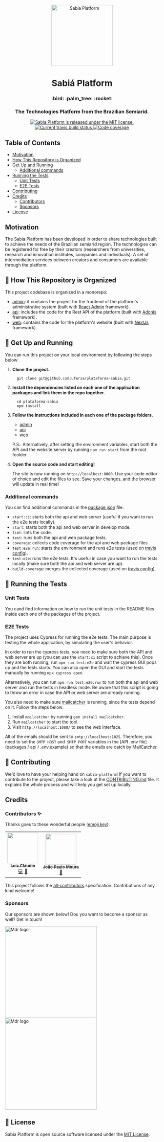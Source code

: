 <p align="center">
  <a href="https://sabia-testing.herokuapp.com">
    <img alt="Sabia Platform" src="https://user-images.githubusercontent.com/12154623/89719334-9f10e980-d99d-11ea-9f57-c80e8a422a0f.png" width="200" />
  </a>
</p>
<h1 align="center">
  Sabiá Platform
</h1>

<h3 align="center">
  :bird: :palm_tree: :rocket:
</h3>
<h3 align="center">
  The Technologies Platform from the Brazilian Semiarid.
</h3>
<p align="center">
  <a href="https://github.com/ufersa/plataforma-sabia/blob/master/LICENSE">
    <img src="https://img.shields.io/badge/license-MIT-green.svg" alt="Sabia Platform is released under the MIT license." />
  </a>
  <a href="https://travis-ci.com/ufersa/plataforma-sabia">
    <img src="https://travis-ci.com/ufersa/plataforma-sabia.svg?branch=master" alt="Current travis build status" />
  </a>
  <a href="https://coveralls.io/github/ufersa/plataforma-sabia?branch=master">
    <img src="https://coveralls.io/repos/github/ufersa/plataforma-sabia/badge.svg?branch=master" alt="Code coverage" />
  </a>
</p>

## Table of Contents

- [Motivation](#motivation)
- [How This Repository is Organized](#file_folder-how-this-repository-is-organized)
- [Get Up and Running](#rocket-get-up-and-running)
  - [Additional commands](#additional-commands)
- [Running the Tests](#test_tube-running-the-tests)
  - [Unit Tests](#unit-tests)
  - [E2E Tests](#e2e-tests)
- [Contributing](#handshake-contributing)
- [Credits](#credits)
  - [Contributors](#contributors)
  - [Sponsors](#sponsors)
- [License](#memo-license)

## Motivation

The Sabia Platform has been developed in order to share technologies built to achieve the needs of the Brazilian semiarid region. The technologies can be registered for free by their creators (researchers from universities, research and innovation institutes, companies and individuals). A set of intermediation services between creators and consumers are available through the platform.

## :file_folder: How This Repository is Organized

This project codebase is organized in a monorepo:

- [admin](packages/admin): it contains the project for the frontend of the platform's administrative system (built with [React Admin](https://marmelab.com/react-admin/) framework).
- [api](packages/api): includes the code for the Rest API of the platform (built with [Adonis](https://adonisjs.com/) framework).
- [web](packages/web): contains the code for the platform's website (built with [NextJs](https://nextjs.org/) framework).

## :rocket: Get Up and Running
You can run this project on your local environment by following the steps below:

1. **Clone the project.**
    ```shell
      git clone git@github.com:ufersa/plataforma-sabia.git
    ```

2. **Install the dependencies listed on each one of the application packages and link them in the repo together.**
    ```shell
      cd plataforma-sabia
      npm install
    ```

3. **Follow the instructions included in each one of the package folders.**
    - [admin](packages/admin)
    - [api](packages/api)
    - [web](packages/web)

    P.S.: Alternatively, after setting the environment variables, start both the API and the website server by running `npm run start` from the root foolder.

4. **Open the source code and start editing!**

    The site is now running on `http://localhost:8000`. Use your code editor of choice and edit the files to see. Save your changes, and the browser will update in real time!

### Additional commands

You can find additional commands in the [package.json](package.json) file:
- `start:ci`: starts both the api and web server (useful if you want to run the e2e tests locally).
- `start`: starts both the api and web server in develop mode.
- `lint`: lints the code.
- `test`: runs both the api and web package tests.
- `coverage`: collects code coverage for the api and web package files.
- `test:e2e:run`: starts the environment and runs e2e tests (used on [travis config](.travis.yml)).
- `test:e2e`: runs the e2e tests. It's useful in case you want to run the tests locally (make sure both the api and web server are up).
- `build-coverage`: merges the collected coverage (used on [travis config](.travis.yml)).

## :test_tube: Running the Tests

### Unit Tests

You cand find information on how to run the unit tests in the README files inside each one of the packages of the project.

### E2E Tests

The project uses Cypress for running the e2e tests. The main purpose is testing the whole application, by simulating the user's behavior.

In order to run the cypress tests, you need to make sure both the API and web server are up (you can use the `start:ci` script to achieve this). Once they are both running, run `npm run test:e2e` and wait the cypress GUI pops up and the tests starts. You can also open the GUI and start the tests manually by running `npx cypress open`.

Alternatively, you can run `npm run test:e2e:run` to run both the api and web server and run the tests in headless mode. Be aware that this script is going to throw an error in case the API or web server are already running.

You also need to make sure [mailcatcher](https://mailcatcher.me/) is running, since the tests depend on it. Follow the steps below:

1. Install `mailcatcher` by running `gem install mailcatcher`.
2. Run `mailcatcher` to start the tool.
3. Visit `http://localhost:1080/` to see the web interface.

All of the emails should be sent to `smtp://localhost:1025`. Therefore, you need to set the `SMTP_HOST` and` SMTP_PORT` variables in the [API .env file] (packages / api / .env.example) so that the emails are catch by MailCatcher.

## :handshake: Contributing

We'd love to have your helping hand on `sabia-platform`! If you want to contribute to the project, please take a look at the [CONTRIBUTING.md](CONTRIBUTING.md) file. It explains the whole process and will help you get set up locally.

## Credits


### Contributors ✨

Thanks goes to these wonderful people ([emoji key](https://allcontributors.org/docs/en/emoji-key)):

<!-- ALL-CONTRIBUTORS-LIST:START - Do not remove or modify this section -->
<!-- prettier-ignore-start -->
<!-- markdownlint-disable -->
<table>
  <tr>
    <td align="center"><a href="https://lcnogueira.com"><img src="https://avatars0.githubusercontent.com/u/12154623?v=4" width="100px;" alt=""/><br /><sub><b>Luiz Cláudio</b></sub></a><br /><a href="https://github.com/ufersa/plataforma-sabia/commits?author=lcnogueira" title="Code">💻</a> <a href="https://github.com/ufersa/plataforma-sabia/commits?author=lcnogueira" title="Documentation">📖</a></td>
    <td align="center"><a href="https://github.com/JoaoPauloSMoura"><img src="https://avatars0.githubusercontent.com/u/46350848?v=4" width="100px;" alt=""/><br /><sub><b>João Paulo Moura</b></sub></a><br /><a href="#design-JoaoPauloSMoura" title="Design">🎨</a></td>
  </tr>
</table>

<!-- markdownlint-enable -->
<!-- prettier-ignore-end -->
<!-- ALL-CONTRIBUTORS-LIST:END -->

This project follows the [all-contributors](https://github.com/all-contributors/all-contributors) specification. Contributions of any kind welcome!

### Sponsors

Our sponsors are shown below! Dou you want to become a sponsor as well? Get in touch!

<a href="https://www.mdr.gov.br" target="_blank">
  <img src="https://pbs.twimg.com/profile_banners/281544249/1546963897/1500x500" alt="Mdr logo" width="300"/>
</a>
<a href="https://ufersa.edu.br" target="_blank">
  <img src="https://assecom.ufersa.edu.br/wp-content/uploads/sites/24/2018/01/assinatura_completa_cor_RGB.png" alt="Mdr logo" width="300"/>
</a>

## :memo: License

Sabia Platform is open source software licensed under the [MIT License](LICENSE).